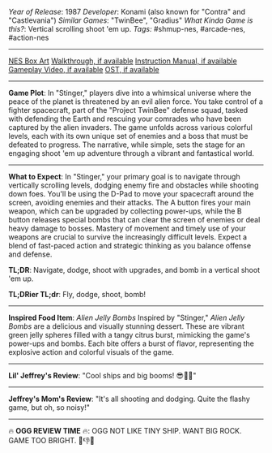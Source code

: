 *Year of Release*: 1987
*Developer*: Konami (also known for "Contra" and "Castlevania")
*Similar Games*: "TwinBee", "Gradius"
*What Kinda Game is this?*: Vertical scrolling shoot 'em up.
*Tags:* #shmup-nes, #arcade-nes, #action-nes

---
[NES Box Art](https://www.google.com/search?tbm=isch&q=NES+Box+Art+Stinger) 
[Walkthrough, if available](https://www.google.com/search?q=Walkthrough+Stinger+NES)
[Instruction Manual, if available](https://www.google.com/search?q=NES+Instruction+Manual+Stinger)
[Gameplay Video, if available](https://www.youtube.com/results?search_query=gameplay+NES+Stinger) 
[OST, if available](https://www.youtube.com/results?search_query=gameplay+NES+Stinger+OST)

- - -
**Game Plot**: 
In "Stinger," players dive into a whimsical universe where the peace of the planet is threatened by an evil alien force. You take control of a fighter spacecraft, part of the "Project TwinBee" defense squad, tasked with defending the Earth and rescuing your comrades who have been captured by the alien invaders. The game unfolds across various colorful levels, each with its own unique set of enemies and a boss that must be defeated to progress. The narrative, while simple, sets the stage for an engaging shoot 'em up adventure through a vibrant and fantastical world.

- - -
**What to Expect**: 
In "Stinger," your primary goal is to navigate through vertically scrolling levels, dodging enemy fire and obstacles while shooting down foes. You'll be using the D-Pad to move your spacecraft around the screen, avoiding enemies and their attacks. The A button fires your main weapon, which can be upgraded by collecting power-ups, while the B button releases special bombs that can clear the screen of enemies or deal heavy damage to bosses. Mastery of movement and timely use of your weapons are crucial to survive the increasingly difficult levels. Expect a blend of fast-paced action and strategic thinking as you balance offense and defense.

**TL;DR**: Navigate, dodge, shoot with upgrades, and bomb in a vertical shoot 'em up.

**TL;DRier TL;dr**: Fly, dodge, shoot, bomb!

---
**Inspired Food Item**: *Alien Jelly Bombs*
Inspired by "Stinger," *Alien Jelly Bombs* are a delicious and visually stunning dessert. These are vibrant green jelly spheres filled with a tangy citrus burst, mimicking the game's power-ups and bombs. Each bite offers a burst of flavor, representing the explosive action and colorful visuals of the game.

---
**Lil' Jeffrey's Review**: "Cool ships and big booms! 😎🚀💥"

---
**Jeffrey's Mom's Review**: "It's all shooting and dodging. Quite the flashy game, but oh, so noisy!"

---
🔥 **OGG REVIEW TIME** 🔥: OGG NOT LIKE TINY SHIP. WANT BIG ROCK. GAME TOO BRIGHT. 🚀👎🌈